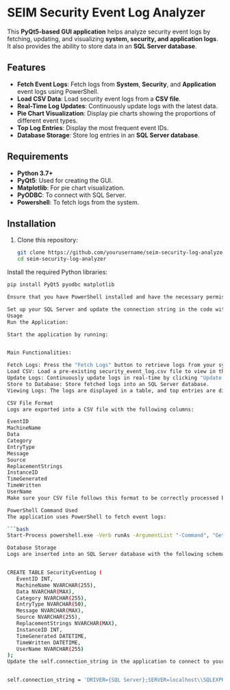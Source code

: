 # **SEIM Security Event Log Analyzer**

This **PyQt5-based GUI application** helps analyze security event logs by fetching, updating, and visualizing **system, security, and application logs**. It also provides the ability to store data in an **SQL Server database**.

## **Features**

- **Fetch Event Logs**: Fetch logs from **System**, **Security**, and **Application** event logs using PowerShell.
- **Load CSV Data**: Load security event logs from a **CSV file**.
- **Real-Time Log Updates**: Continuously update logs with the latest data.
- **Pie Chart Visualization**: Display pie charts showing the proportions of different event types.
- **Top Log Entries**: Display the most frequent event IDs.
- **Database Storage**: Store log entries in an **SQL Server database**.

## **Requirements**

- **Python 3.7+**
- **PyQt5**: Used for creating the GUI.
- **Matplotlib**: For pie chart visualization.
- **PyODBC**: To connect with SQL Server.
- **Powershell**: To fetch logs from the system.

## **Installation**

1. Clone this repository:

   ```bash
   git clone https://github.com/yourusername/seim-security-log-analyzer.git
   cd seim-security-log-analyzer
Install the required Python libraries:
 ```bash
pip install PyQt5 pyodbc matplotlib

Ensure that you have PowerShell installed and have the necessary permissions to execute PowerShell scripts.

Set up your SQL Server and update the connection string in the code with your credentials.
Usage
Run the Application:

Start the application by running:


Main Functionalities:

Fetch Logs: Press the "Fetch Logs" button to retrieve logs from your system.
Load CSV: Load a pre-existing security_event_log.csv file to view in the table.
Update Logs: Continuously update logs in real-time by clicking "Update Logs".
Store to Database: Store fetched logs into an SQL Server database.
Viewing Logs: The logs are displayed in a table, and top entries are displayed in a list view. You can view a pie chart visualizing the distribution of logs by their types (Security, Application, System).

CSV File Format
Logs are exported into a CSV file with the following columns:

EventID
MachineName
Data
Category
EntryType
Message
Source
ReplacementStrings
InstanceID
TimeGenerated
TimeWritten
UserName
Make sure your CSV file follows this format to be correctly processed by the application.

PowerShell Command Used
The application uses PowerShell to fetch event logs:

 ```bash
Start-Process powershell.exe -Verb runAs -ArgumentList "-Command", "Get-EventLog -LogName System -After 00:00:00 -Before 23:59:59 | Export-Csv -Path 'E:\\SEIM\\security_event_log.csv' -NoTypeInformation; Get-EventLog -LogName Security -After 00:00:00 -Before 23:59:59 | Export-Csv -Append -Path 'E:\\SEIM\\security_event_log.csv' -NoTypeInformation; Get-EventLog -LogName Application -After 00:00:00 -Before 23:59:59 | Export-Csv -Append -Path 'E:\\SEIM\\security_event_log.csv' -NoTypeInformation"

Database Storage
Logs are inserted into an SQL Server database with the following schema:


CREATE TABLE SecurityEventLog (
    EventID INT,
    MachineName NVARCHAR(255),
    Data NVARCHAR(MAX),
    Category NVARCHAR(255),
    EntryType NVARCHAR(50),
    Message NVARCHAR(MAX),
    Source NVARCHAR(255),
    ReplacementStrings NVARCHAR(MAX),
    InstanceID INT,
    TimeGenerated DATETIME,
    TimeWritten DATETIME,
    UserName NVARCHAR(255)
);
Update the self.connection_string in the application to connect to your database:


self.connection_string = 'DRIVER={SQL Server};SERVER=localhost\\SQLEXPRESS;DATABASE=SEIM;Trusted_Connection=yes;'
